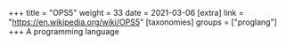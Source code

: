 +++
title = "OPS5"
weight = 33
date = 2021-03-06
[extra]
link = "https://en.wikipedia.org/wiki/OPS5"
[taxonomies]
groups = ["proglang"]
+++
A programming language

